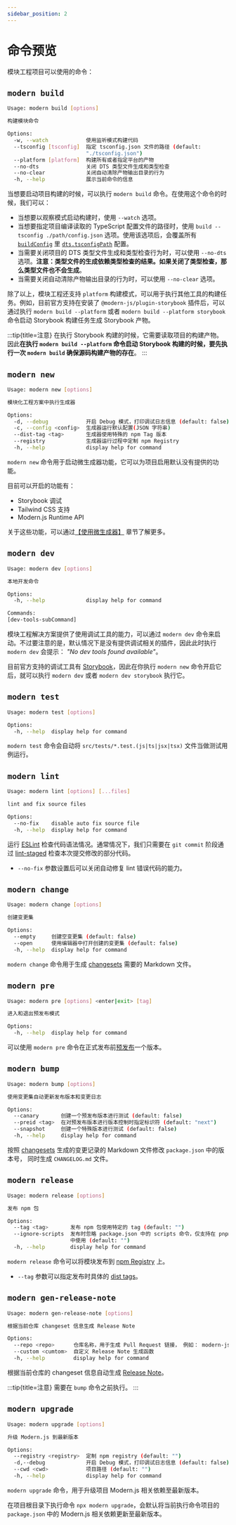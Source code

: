 ```yaml
---
sidebar_position: 2
---
```


# 命令预览

模块工程项目可以使用的命令：

## `modern build`

```bash
Usage: modern build [options]

构建模块命令

Options:
  -w, --watch            使用监听模式构建代码
  --tsconfig [tsconfig]  指定 tsconfig.json 文件的路径 (default:
                         "./tsconfig.json")
  --platform [platform]  构建所有或者指定平台的产物
  --no-dts               关闭 DTS 类型文件生成和类型检查
  --no-clear             关闭自动清除产物输出目录的行为
  -h, --help             展示当前命令的信息
```

当想要启动项目构建的时候，可以执行 `modern build` 命令。在使用这个命令的时候，我们可以：

- 当想要以观察模式启动构建时，使用 `--watch` 选项。
- 当想要指定项目编译读取的 TypeScript 配置文件的路径时，使用 `build --tsconfig ./path/config.json` 选项。使用该选项后，会覆盖所有 [`buildConfig`](/api/config/build-config) 里 [`dts.tsconfigPath`](/api/config/build-config) 配置。
- 当需要关闭项目的 DTS 类型文件生成和类型检查行为时，可以使用 `--no-dts` 选项。**注意：类型文件的生成依赖类型检查的结果。如果关闭了类型检查，那么类型文件也不会生成**。
- 当需要关闭自动清除产物输出目录的行为时，可以使用 `--no-clear` 选项。

除了以上，模块工程还支持 `platform` 构建模式，可以用于执行其他工具的构建任务。例如，目前官方支持在安装了 `@modern-js/plugin-storybook` 插件后，可以通过执行 `modern build --platform` 或者 `modern build --platform storybook` 命令启动 Storybook 构建任务生成 Storybook 产物。

:::tip{title=注意}
在执行 Storybook 构建的时候，它需要读取项目的构建产物。因此**在执行 `modern build --platform` 命令启动 Storybook 构建的时候，要先执行一次 `modern build` 确保源码构建产物的存在**。
:::

## `modern new`

```bash
Usage: modern new [options]

模块化工程方案中执行生成器

Options:
  -d, --debug            开启 Debug 模式，打印调试日志信息 (default: false)
  -c, --config <config>  生成器运行默认配置(JSON 字符串)
  --dist-tag <tag>       生成器使用特殊的 npm Tag 版本
  --registry             生成器运行过程中定制 npm Registry
  -h, --help             display help for command
```

`modern new` 命令用于启动微生成器功能，它可以为项目启用默认没有提供的功能。

目前可以开启的功能有：

- Storybook 调试
- Tailwind CSS 支持
- Modern.js Runtime API

关于这些功能，可以通过[【使用微生成器】](/guide/basic/use-micro-generator) 章节了解更多。

## `modern dev`

```bash
Usage: modern dev [options]

本地开发命令

Options:
  -h, --help             display help for command

Commands:
[dev-tools-subCommand]
```

模块工程解决方案提供了使用调试工具的能力，可以通过 `modern dev` 命令来启动。不过要注意的是，默认情况下是没有提供调试相关的插件，因此此时执行 `modern dev` 会提示： _"No dev tools found available"_。

目前官方支持的调试工具有 [Storybook](https://storybook.js.org/)，因此在你执行 `modern new` 命令开启它后，就可以执行 `modern dev` 或者 `modern dev storybook` 执行它。

## `modern test`

```bash
Usage: modern test [options]

Options:
  -h, --help  display help for command
```

`modern test` 命令会自动将 `src/tests/*.test.(js|ts|jsx|tsx)` 文件当做测试用例运行。

## `modern lint`

```bash
Usage: modern lint [options] [...files]

lint and fix source files

Options:
  --no-fix    disable auto fix source file
  -h, --help  display help for command
```

运行 [ESLint](https://eslint.org/) 检查代码语法情况。通常情况下，我们只需要在 `git commit` 阶段通过 [lint-staged](https://github.com/okonet/lint-staged) 检查本次提交修改的部分代码。

- `--no-fix` 参数设置后可以关闭自动修复 lint 错误代码的能力。

## `modern change`

```bash
Usage: modern change [options]

创建变更集

Options:
  --empty     创建空变更集 (default: false)
  --open      使用编辑器中打开创建的变更集 (default: false)
  -h, --help  display help for command
```

`modern change` 命令用于生成 [changesets](https://github.com/changesets/changesets) 需要的 Markdown 文件。

## `modern pre`

```bash
Usage: modern pre [options] <enter|exit> [tag]

进入和退出预发布模式

Options:
  -h, --help  display help for command
```

可以使用 `modern pre` 命令在正式发布前[预发布](https://github.com/atlassian/changesets/blob/main/docs/prereleases.md)一个版本。

## `modern bump`

```bash
Usage: modern bump [options]

使用变更集自动更新发布版本和变更日志

Options:
  --canary       创建一个预发布版本进行测试 (default: false)
  --preid <tag>  在对预发布版本进行版本控制时指定标识符 (default: "next")
  --snapshot     创建一个特殊版本进行测试 (default: false)
  -h, --help     display help for command
```

按照 [changesets](https://github.com/changesets/changesets) 生成的变更记录的 Markdown 文件修改 `package.json` 中的版本号， 同时生成 `CHANGELOG.md` 文件。

## `modern release`

```bash
Usage: modern release [options]

发布 npm 包

Options:
  --tag <tag>       发布 npm 包使用特定的 tag (default: "")
  --ignore-scripts  发布时忽略 package.json 中的 scripts 命令，仅支持在 pnpm monorepo
                    中使用 (default: "")
  -h, --help        display help for command
```

`modern release` 命令可以将模块发布到 [npm Registry](https://www.npmjs.com/) 上。

- `--tag` 参数可以指定发布时具体的 [dist tags](https://docs.npmjs.com/adding-dist-tags-to-packages)。

## `modern gen-release-note`

```bash
Usage: modern gen-release-note [options]

根据当前仓库 changeset 信息生成 Release Note

Options:
  --repo <repo>      仓库名称，用于生成 Pull Request 链接， 例如： modern-js-dev/modern.js
  --custom <cumtom>  自定义 Release Note 生成函数
  -h, --help         display help for command
```

根据当前仓库的 changeset 信息自动生成 [Release Note](https://en.wikipedia.org/wiki/Release_notes)。

:::tip{title=注意}
需要在 `bump` 命令之前执行。
:::

## `modern upgrade`

```bash
Usage: modern upgrade [options]

升级 Modern.js 到最新版本

Options:
  --registry <registry>  定制 npm registry (default: "")
  -d,--debug             开启 Debug 模式，打印调试日志信息 (default: false)
  --cwd <cwd>            项目路径 (default: "")
  -h, --help             display help for command
```

`modern upgrade` 命令，用于升级项目 Modern.js 相关依赖至最新版本。

在项目根目录下执行命令 `npx modern upgrade`，会默认将当前执行命令项目的 `package.json` 中的 Modern.js 相关依赖更新至最新版本。
